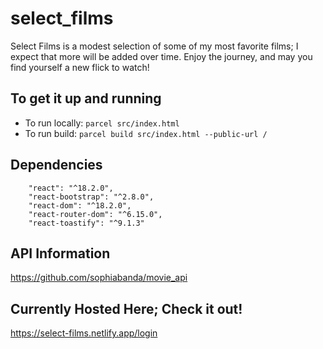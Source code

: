 # **select_films**

Select Films is a modest selection of some of my most favorite films; I expect that more will be added over time. Enjoy the journey, and may you find yourself a new flick to watch!

## To get it up and running

- To run locally:
  `parcel src/index.html`
- To run build:
  `parcel build src/index.html --public-url /`

## Dependencies

```"bootstrap": "^5.3.2",
    "react": "^18.2.0",
    "react-bootstrap": "^2.8.0",
    "react-dom": "^18.2.0",
    "react-router-dom": "^6.15.0",
    "react-toastify": "^9.1.3"
```

## API Information

https://github.com/sophiabanda/movie_api

## Currently Hosted Here; Check it out!

https://select-films.netlify.app/login
